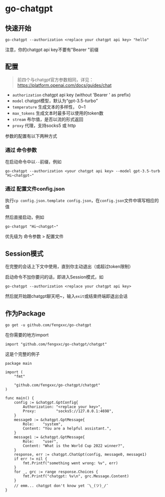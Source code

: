 # go-chatgpt

## 快速开始
```
go-chatgpt --authorization <replace your chatgpt api key> "hello"
```
注意，你的chatgpt api key不要有"Bearer "前缀

## 配置
> 前四个与chatgpt官方参数相同，详见：https://platform.openai.com/docs/guides/chat
 - `authorization` chatgpt api key (without 'Bearer ' as prefix)
 - `model` chatgpt模型，默认为“gpt-3.5-turbo”
 - `temperature` 生成文本的多样性， 0~1
 - `max_tokens` 生成文本时最多可以使用的token数
 - `stream` 布尔值，是否以流的形式返回
 - `proxy` 代理，支持socks5 或 http
 
参数的配置有以下两种方式
### 通过 命令参数
在启动命令中以`--`前缀，例如
```
go-chatgpt --authorization <your chatgpt api key> --model gpt-3.5-turb "Hi~chatgpt~"
```
### 通过 配置文件config.json
执行`cp config.json.template config.json`，在`config.json`文件中填写相应的值

然后直接启动，例如
```
go-chatgpt "Hi~chatgpt~"
```

优先级为 命令参数 > 配置文件
## Session模式
在完整的会话上下文中使用，直到你主动退出（或超过token限制）

启动命令不加你要问的话，即进入Session模式，如
```
go-chatgpt --authorization <replace your chatgpt api key>
```
然后就开始跟chatgpt聊天吧~，输入`exit`或结束终端即退出会话

## 作为Package
```
go get -u github.com/fengxxc/go-chatgpt
```
在你需要的地方import
```golang
import "github.com/fengxxc/go-chatgpt/chatgpt"
```
这是个完整的例子
```golang
package main

import (
	"fmt"

	"github.com/fengxxc/go-chatgpt/chatgpt"
)

func main() {
	config := &chatgpt.GptConfig{
		Authorization: "<replace your key>",
		Proxy:         "socks5://127.0.0.1:4698",
	}
	message0 := &chatgpt.GptMessage{
		Role:    "system",
		Content: "You are a helpful assistant.",
	}
	message1 := &chatgpt.GptMessage{
		Role:    "user",
		Content: "What is the World Cup 2022 winner?",
	}
	response, err := chatgpt.ChatGpt(config, message0, message1)
	if err != nil {
		fmt.Printf("something went wrong: %v", err)
	}
	for _, grc := range response.Choices {
		fmt.Printf("chatgpt: %v\n", grc.Message.Content)
	}
	// emm... chatgpt don't know yet ¯\_(ツ)_/¯
}
```